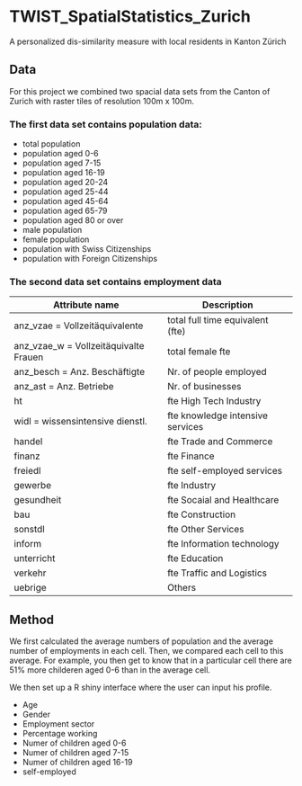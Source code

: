 # TWIST_SpatialStatistics_Zurich

A personalized dis-similarity measure with local residents in Kanton Zürich

## Data
For this project we combined two spacial data sets from the Canton of Zurich with raster tiles of resolution 100m x 100m. 

### The first data set contains population data:

- total population
- population aged 0-6
- population aged 7-15
- population aged 16-19
- population aged 20-24
- population aged 25-44
- population aged 45-64
- population aged 65-79
- population aged 80 or over
- male population
- female population
- population with Swiss Citizenships
- population with Foreign Citizenships

### The second data set contains employment data

| Attribute name                        | Description | 
| -------------                         |-------------| 
| anz_vzae = Vollzeitäquivalente        | total full time equivalent (fte) |
| anz_vzae_w = Vollzeitäquivalte Frauen | total female fte |
| anz_besch = Anz. Beschäftigte	        | Nr. of people employed |
| anz_ast	= Anz. Betriebe               | Nr. of businesses  | 
| ht                                    | fte High Tech Industry |
| widl = wissensintensive dienstl.      | fte knowledge intensive services |
| handel                                | fte Trade and Commerce |
| finanz                                | fte Finance |
| freiedl                               | fte self-employed services |
| gewerbe                             	| fte Industry |
| gesundheit                            | fte Socaial and Healthcare |
| bau	                                  | fte Construction |
| sonstdl                               | fte Other Services |
| inform                                | fte Information technology |
| unterricht                            | fte Education |
| verkehr	                              | fte Traffic  and Logistics |
| uebrige                              	| Others |

## Method
We first calculated the average numbers of population and the average number of employments in each cell. Then, we compared each cell to this average. For example, you then get to know that in a particular cell there are 51% more childeren aged 0-6 than in the average cell.

We then set up a R shiny interface where the user can input his profile.

- Age
- Gender
- Employment sector
- Percentage working
- Numer of children aged 0-6
- Numer of children aged 7-15
- Numer of children aged 16-19
- self-employed


